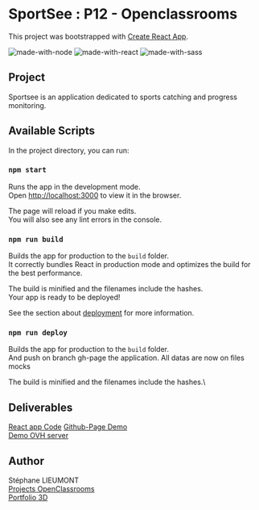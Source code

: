 # SportSee : P12 - Openclassrooms  
This project was bootstrapped with [Create React App](https://github.com/facebook/create-react-app).  
  
![made-with-node](https://img.shields.io/badge/Node.js-43853D?style=for-the-badge&logo=node.js&logoColor=white) ![made-with-react](https://img.shields.io/badge/-ReactJs-61DAFB?style=for-the-badge&logo=react&logoColor=FFFFFF) ![made-with-sass](	https://img.shields.io/badge/Sass-CC6699?style=for-the-badge&logo=sass&logoColor=white) 

## Project  
Sportsee is an application dedicated to sports catching and progress monitoring.

## Available Scripts  
In the project directory, you can run:

### `npm start`  
Runs the app in the development mode.\
Open [http://localhost:3000](http://localhost:3000) to view it in the browser.

The page will reload if you make edits.\
You will also see any lint errors in the console.

### `npm run build`  
Builds the app for production to the `build` folder.\
It correctly bundles React in production mode and optimizes the build for the best performance.

The build is minified and the filenames include the hashes.\
Your app is ready to be deployed!

See the section about [deployment](https://facebook.github.io/create-react-app/docs/deployment) for more information.

### `npm run deploy`  
Builds the app for production to the `build` folder.\
And push on branch gh-page the application.
All datas are now on files mocks

The build is minified and the filenames include the hashes.\

## Deliverables  
[React app Code](https://github.com/StephaneLi/StephaneLieumont_12_23032022)
[Github-Page Demo](https://stephaneli.github.io/StephaneLieumont_12_23032022/)  
[Demo OVH server](https://oc.sli-3d.fr/P12_SportSee/)  

##  Author  
Stéphane LIEUMONT  
[Projects OpenClassrooms](https://oc.sli-3d.fr/)  
[Portfolio 3D](https://portfolio.sli-3d.fr/)  
